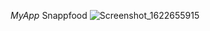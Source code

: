 *MyApp*
Snappfood
![Screenshot_1622655915](https://user-images.githubusercontent.com/79360286/120527842-106bce00-c3f0-11eb-8d7a-85402adeed07.png)
